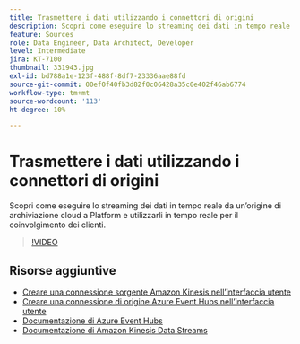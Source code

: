 ```yaml
---
title: Trasmettere i dati utilizzando i connettori di origini
description: Scopri come eseguire lo streaming dei dati in tempo reale da un’origine di archiviazione cloud a Platform e utilizzarli in tempo reale per il coinvolgimento dei clienti.
feature: Sources
role: Data Engineer, Data Architect, Developer
level: Intermediate
jira: KT-7100
thumbnail: 331943.jpg
exl-id: bd788a1e-123f-488f-8df7-23336aae88fd
source-git-commit: 00ef0f40fb3d82f0c06428a35c0e402f46ab6774
workflow-type: tm+mt
source-wordcount: '113'
ht-degree: 10%

---
```


# Trasmettere i dati utilizzando i connettori di origini

Scopri come eseguire lo streaming dei dati in tempo reale da un’origine di archiviazione cloud a Platform e utilizzarli in tempo reale per il coinvolgimento dei clienti.


>[!VIDEO](https://video.tv.adobe.com/v/331943?learn=on)

## Risorse aggiuntive

* [Creare una connessione sorgente Amazon Kinesis nell’interfaccia utente](https://experienceleague.adobe.com/docs/experience-platform/sources/ui-tutorials/create/cloud-storage/kinesis.html)
* [Creare una connessione di origine Azure Event Hubs nell’interfaccia utente](https://experienceleague.adobe.com/docs/experience-platform/sources/ui-tutorials/create/cloud-storage/eventhub.html)
* [Documentazione di Azure Event Hubs](https://docs.microsoft.com/en-us/azure/event-hubs/)
* [Documentazione di Amazon Kinesis Data Streams](https://docs.aws.amazon.com/kinesis/index.html)
